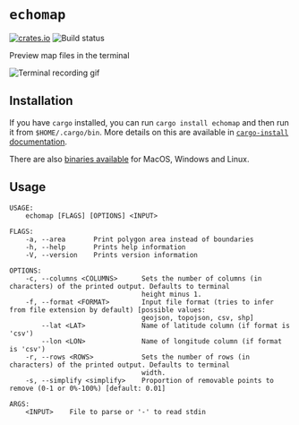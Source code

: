 # `echomap`

[![crates.io](https://img.shields.io/crates/v/echomap.svg)](https://crates.io/crates/echomap)
![Build status](https://github.com/pjsier/echomap/workflows/CI/badge.svg)

Preview map files in the terminal

![Terminal recording gif](https://raw.githubusercontent.com/pjsier/echomap/main/img/recording.gif?raw=true)

## Installation

If you have `cargo` installed, you can run `cargo install echomap` and then run it from `$HOME/.cargo/bin`. More details on this are available in [`cargo-install` documentation](https://doc.rust-lang.org/cargo/commands/cargo-install.html).

There are also [binaries available](https://github.com/pjsier/echomap/releases) for MacOS, Windows and Linux.

## Usage

```
USAGE:
    echomap [FLAGS] [OPTIONS] <INPUT>

FLAGS:
    -a, --area       Print polygon area instead of boundaries
    -h, --help       Prints help information
    -V, --version    Prints version information

OPTIONS:
    -c, --columns <COLUMNS>      Sets the number of columns (in characters) of the printed output. Defaults to terminal
                                 height minus 1.
    -f, --format <FORMAT>        Input file format (tries to infer from file extension by default) [possible values:
                                 geojson, topojson, csv, shp]
        --lat <LAT>              Name of latitude column (if format is 'csv')
        --lon <LON>              Name of longitude column (if format is 'csv')
    -r, --rows <ROWS>            Sets the number of rows (in characters) of the printed output. Defaults to terminal
                                 width.
    -s, --simplify <simplify>    Proportion of removable points to remove (0-1 or 0%-100%) [default: 0.01]

ARGS:
    <INPUT>    File to parse or '-' to read stdin
```

